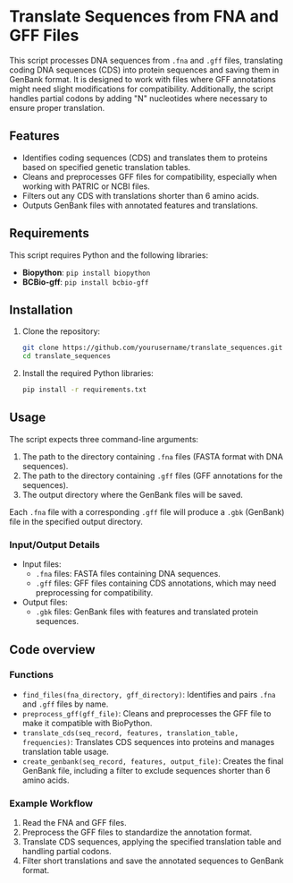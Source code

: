 # Translate Sequences from FNA and GFF Files

This script processes DNA sequences from `.fna` and `.gff` files, translating coding DNA sequences (CDS) into protein sequences and saving them in GenBank format. It is designed to work with files where GFF annotations might need slight modifications for compatibility. Additionally, the script handles partial codons by adding "N" nucleotides where necessary to ensure proper translation.

## Features
- Identifies coding sequences (CDS) and translates them to proteins based on specified genetic translation tables.
- Cleans and preprocesses GFF files for compatibility, especially when working with PATRIC or NCBI files.
- Filters out any CDS with translations shorter than 6 amino acids.
- Outputs GenBank files with annotated features and translations.

## Requirements
This script requires Python and the following libraries:
- **Biopython**: `pip install biopython`
- **BCBio-gff**: `pip install bcbio-gff`

## Installation
1. Clone the repository:
   ```bash
   git clone https://github.com/yourusername/translate_sequences.git
   cd translate_sequences
   ```
2. Install the required Python libraries:
   ```bash
   pip install -r requirements.txt
   ```

## Usage
The script expects three command-line arguments:
1. The path to the directory containing `.fna` files (FASTA format with DNA sequences).
2. The path to the directory containing `.gff` files (GFF annotations for the sequences).
3. The output directory where the GenBank files will be saved.

Each `.fna` file with a corresponding `.gff` file will produce a `.gbk` (GenBank) file in the specified output directory.

### Input/Output Details
- Input files:
  - `.fna` files: FASTA files containing DNA sequences.
  - `.gff` files: GFF files containing CDS annotations, which may need preprocessing for compatibility.
- Output files:
  - `.gbk` files: GenBank files with features and translated protein sequences.

## Code overview
### Functions
- `find_files(fna_directory, gff_directory)`: Identifies and pairs `.fna` and `.gff` files by name.
- `preprocess_gff(gff_file)`: Cleans and preprocesses the GFF file to make it compatible with BioPython.
- `translate_cds(seq_record, features, translation_table, frequencies)`: Translates CDS sequences into proteins and manages translation table usage.
- `create_genbank(seq_record, features, output_file)`: Creates the final GenBank file, including a filter to exclude sequences shorter than 6 amino acids.

### Example Workflow
1. Read the FNA and GFF files.
2. Preprocess the GFF files to standardize the annotation format.
3. Translate CDS sequences, applying the specified translation table and handling partial codons.
4. Filter short translations and save the annotated sequences to GenBank format.

